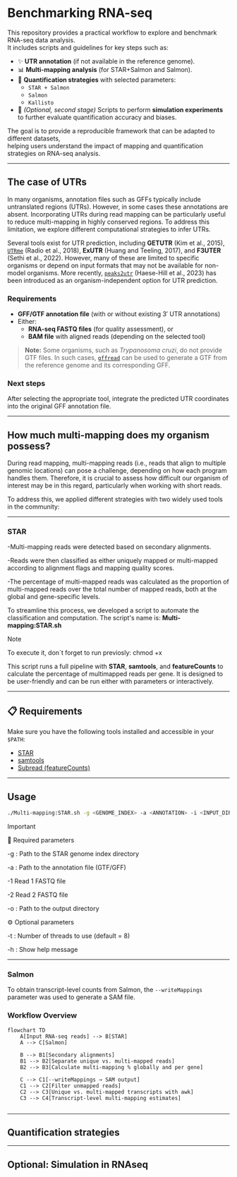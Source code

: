 # Benchmarking RNA-seq

This repository provides a practical workflow to explore and benchmark RNA-seq data analysis.  
It includes scripts and guidelines for key steps such as:

- ✨ **UTR annotation** (if not available in the reference genome).  
- 📊 **Multi-mapping analysis** (for STAR+Salmon and Salmon).
- 🧬 **Quantification strategies** with selected parameters:  
  - `STAR + Salmon`  
  - `Salmon`  
  - `Kallisto`  
- 🧪 *(Optional, second stage)* Scripts to perform **simulation experiments** to further evaluate quantification accuracy and biases.  

The goal is to provide a reproducible framework that can be adapted to different datasets,  
helping users understand the impact of mapping and quantification strategies on RNA-seq analysis.  

---
## The case of UTRs 

In many organisms, annotation files such as GFFs typically include untranslated regions (UTRs). However, in some cases these annotations are absent. Incorporating UTRs during read mapping can be particularly useful to reduce multi-mapping in highly conserved regions. To address this limitation, we explore different computational strategies to infer UTRs.

Several tools exist for UTR prediction, including **GETUTR** (Kim et al., 2015), [`UTRme`](https://github.com/sradiouy/UTRme) (Radío et al., 2018), **ExUTR** (Huang and Teeling, 2017), and **F3UTER** (Sethi et al., 2022). However, many of these are limited to specific organisms or depend on input formats that may not be available for non-model organisms. More recently, [`peaks2utr`](https://github.com/haessar/peaks2utr) (Haese-Hill et al., 2023) has been introduced as an organism-independent option for UTR prediction.

### Requirements
- **GFF/GTF annotation file** (with or without existing 3′ UTR annotations)  
- Either:
  - **RNA-seq FASTQ files** (for quality assessment), or  
  - **BAM file** with aligned reads (depending on the selected tool)  

> **Note:** Some organisms, such as *Trypanosoma cruzi*, do not provide GTF files. In such cases, [`gffread`](https://github.com/gpertea/gffread) can be used to generate a GTF from the reference genome and its corresponding GFF.

### Next steps
After selecting the appropriate tool, integrate the predicted UTR coordinates into the original GFF annotation file.

---
## How much multi-mapping does my organism possess?

During read mapping, multi-mapping reads (i.e., reads that align to multiple genomic locations) can pose a challenge, depending on how each program handles them. Therefore, it is crucial to assess how difficult our organism of interest may be in this regard, particularly when working with short reads.  

To address this, we applied different strategies with two widely used tools in the community:  

---

### STAR
-Multi-mapping reads were detected based on secondary alignments.

-Reads were then classified as either uniquely mapped or multi-mapped according to alignment flags and mapping quality scores.

-The percentage of multi-mapped reads was calculated as the proportion of multi-mapped reads over the total number of mapped reads, both at the global and gene-specific levels.

To streamline this process, we developed a script to automate the classification and computation.
The script's name is: **Multi-mapping:STAR.sh**

> [!NOTE]
> To execute it, don´t forget to run previosly: chmod +x

This script runs a full pipeline with **STAR**, **samtools**, and **featureCounts** to calculate the percentage of multimapped reads per gene. It is designed to be user-friendly and can be run either with parameters or interactively.

---

## 📋 Requirements

Make sure you have the following tools installed and accessible in your `$PATH`:

- [STAR](https://github.com/alexdobin/STAR)  
- [samtools](http://www.htslib.org/)  
- [Subread (featureCounts)](https://subread.sourceforge.net/)  

---

## Usage

```bash
./Multi-mapping:STAR.sh -g <GENOME_INDEX> -a <ANNOTATION> -i <INPUT_DIR> -o <OUTPUT_DIR> -t THREADS

```
> [!IMPORTANT]
>📌 Required parameters
> 
>-g : Path to the STAR genome index directory
> 
>-a : Path to the annotation file (GTF/GFF)
>
>-1   Read 1 FASTQ file
> 
>-2   Read 2 FASTQ file
> 
>-o : Path to the output directory

⚙️ Optional parameters

-t : Number of threads to use (default = 8)

-h : Show help message


---

### Salmon
To obtain transcript-level counts from Salmon, the `--writeMappings` parameter was used to generate a SAM file.  

### Workflow Overview

```mermaid
flowchart TD
    A[Input RNA-seq reads] --> B[STAR]
    A --> C[Salmon]

    B --> B1[Secondary alignments]
    B1 --> B2[Separate unique vs. multi-mapped reads]
    B2 --> B3[Calculate multi-mapping % globally and per gene]

    C --> C1[--writeMappings → SAM output]
    C1 --> C2[Filter unmapped reads]
    C2 --> C3[Unique vs. multi-mapped transcripts with awk]
    C3 --> C4[Transcript-level multi-mapping estimates]


```
---
## Quantification strategies


---
## Optional: Simulation in RNAseq 

